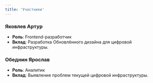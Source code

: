 ```yaml
---
title: 'Участники'
---
```


### Яковлев Артур

- **Роль**: Frontend-разработчик
- **Вклад**: Разработка Обновлённого дизайна для цифровой инфраструктуры.

### Обеднин Ярослав

- **Роль**: Аналитик
- **Вклад**: Выявление проблем текущей цифровой инфраструктуры.

